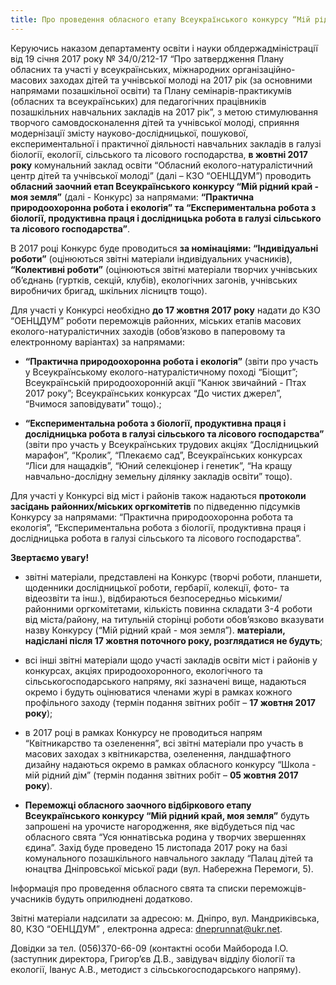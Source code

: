 ```yaml
---
title: Про проведення обласного етапу Всеукраїнського конкурсу “Мій рідний край - моя земля”
---
```


Керуючись наказом департаменту освіти і науки облдержадміністрації від 19 січня 2017 року № 34/0/212-17 “Про затвердження Плану обласних та участі у всеукраїнських, міжнародних організаційно-масових заходах дітей та учнівської молоді на 2017 рік (за основними напрямами позашкільної освіти) та Плану семінарів-практикумів (обласних та всеукраїнських) для педагогічних працівників позашкільних навчальних закладів на 2017 рік”, з метою стимулювання творчого самовдосконалення дітей та учнівської молоді, сприяння модернізації змісту науково-дослідницької, пошукової, експериментальної і практичної діяльності навчальних закладів в галузі біології, екології, сільського та лісового господарства, **в жовтні 2017 року** комунальний заклад освіти “Обласний еколого-натуралістичний центр дітей та учнівської молоді” (далі – КЗО “ОЕНЦДУМ”) проводить **обласний заочний етап Всеукраїнського конкурсу “Мій рідний край - моя земля”** (далі - Конкурс) за напрямами: **“Практична природоохоронна робота і екологія” та “Експериментальна робота з біології, продуктивна праця і дослідницька робота в галузі сільського та лісового господарства”**.

В 2017 році Конкурс буде проводиться **за номінаціями: “Індивідуальні роботи”** (оцінюються звітні матеріали індивідуальних учасників), **“Колективні роботи”** (оцінюються звітні матеріали творчих учнівських об’єднань (гуртків, секцій, клубів), екологічних загонів, учнівських виробничих бригад, шкільних лісництв тощо).

Для участі у Конкурсі необхідно **до 17 жовтня 2017 року** надати до КЗО “ОЕНЦДУМ” роботи переможців районних, міських етапів масових еколого-натуралістичних заходів (обов’язково в паперовому та електронному варіантах) за напрямами:

- **“Практична природоохоронна робота і екологія”** (звіти про участь у Всеукраїнському еколого-натуралістичному поході “Біощит”;
  Всеукраїнській природоохоронній акції “Канюк звичайний - Птах 2017 року”; Всеукраїнських конкурсах “До чистих джерел”, “Вчимося заповідувати” тощо).;

- **“Експериментальна робота з біології, продуктивна праця і дослідницька робота в галузі сільського та лісового господарства”** (звіти про участь у Всеукраїнських трудових акціях “Дослідницький марафон”, “Кролик”, “Плекаємо сад”, Всеукраїнських конкурсах “Ліси для нащадків”, “Юний селекціонер і генетик”, “На кращу навчально-дослідну земельну ділянку закладів освіти” тощо).

Для участі у Конкурсі від міст і районів також надаються **протоколи засідань районних/міських оргкомітетів** по підведенню підсумків Конкурсу за напрямами: “Практична природоохоронна робота та екологія”, “Експериментальна робота з біології, продуктивна праця і дослідницька робота в галузі сільського та лісового господарства”.

**Звертаємо увагу!**

- звітні матеріали, представлені на Конкурс (творчі роботи, планшети, щоденники дослідницької роботи, гербарії, колекції, фото- та відеозвіти та інш.), відбираються безпосередньо міськими/районними оргкомітетами, кількість повинна складати 3-4 роботи від міста/району, на титульній сторінці роботи обов’язково вказувати назву Конкурсу (“Мій рідний край - моя земля”). **матеріали, надіслані після 17 жовтня поточного року, розглядатися не будуть**;

- всі інші звітні матеріали щодо участі закладів освіти міст і районів у конкурсах, акціях природоохоронного, екологічного та сільськогосподарського напряму, які зазначені вище, надаються окремо і будуть оцінюватися членами журі в рамках кожного профільного заходу (термін подання звітних робіт –
  **17 жовтня 2017 року**);

- в 2017 році в рамках Конкурсу не проводиться напрям “Квітникарство та озеленення”, всі звітні матеріали про участь в масових заходах з квітникарства, озеленення, ландшафтного дизайну надаються окремо в рамках обласного конкурсу “Школа - мій рідний дім” (термін подання звітних робіт – **05 жовтня 2017 року**).

- **Переможці обласного заочного відбіркового етапу Всеукраїнського конкурсу “Мій рідний край, моя земля”** будуть запрошені на урочисте нагородження, яке відбудеться під час обласного свята “Уся юннатівська родина у творчих звершеннях єдина”. Захід буде проведено 15 листопада 2017 року на базі комунального позашкільного навчального закладу “Палац дітей та юнацтва Дніпровської міської ради (вул. Набережна Перемоги, 5).

Інформація про проведення обласного свята та списки переможців-учасників будуть оприлюднені додатково.

Звітні матеріали надсилати за адресою: м. Дніпро, вул. Мандриківська, 80, КЗО “ОЕНЦДУМ” , електронна адреса: dneprunnat@ukr.net.

Довідки за тел. (056)370-66-09 (контактні особи Майборода І.О. (заступник директора, Григор’єв Д.В., завідувач відділу біології та екології, Іванус А.В., методист з сільськогосподарського напряму).
